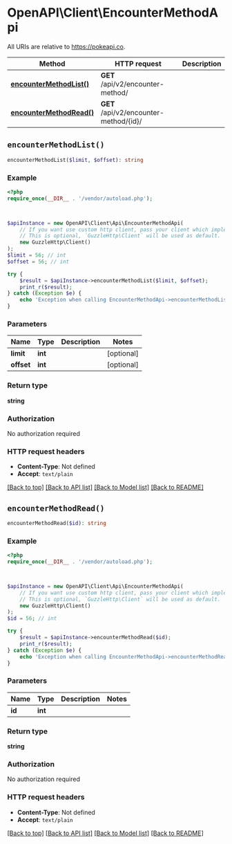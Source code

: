# OpenAPI\Client\EncounterMethodApi

All URIs are relative to https://pokeapi.co.

Method | HTTP request | Description
------------- | ------------- | -------------
[**encounterMethodList()**](EncounterMethodApi.md#encounterMethodList) | **GET** /api/v2/encounter-method/ | 
[**encounterMethodRead()**](EncounterMethodApi.md#encounterMethodRead) | **GET** /api/v2/encounter-method/{id}/ | 


## `encounterMethodList()`

```php
encounterMethodList($limit, $offset): string
```



### Example

```php
<?php
require_once(__DIR__ . '/vendor/autoload.php');



$apiInstance = new OpenAPI\Client\Api\EncounterMethodApi(
    // If you want use custom http client, pass your client which implements `GuzzleHttp\ClientInterface`.
    // This is optional, `GuzzleHttp\Client` will be used as default.
    new GuzzleHttp\Client()
);
$limit = 56; // int
$offset = 56; // int

try {
    $result = $apiInstance->encounterMethodList($limit, $offset);
    print_r($result);
} catch (Exception $e) {
    echo 'Exception when calling EncounterMethodApi->encounterMethodList: ', $e->getMessage(), PHP_EOL;
}
```

### Parameters

Name | Type | Description  | Notes
------------- | ------------- | ------------- | -------------
 **limit** | **int**|  | [optional]
 **offset** | **int**|  | [optional]

### Return type

**string**

### Authorization

No authorization required

### HTTP request headers

- **Content-Type**: Not defined
- **Accept**: `text/plain`

[[Back to top]](#) [[Back to API list]](../../README.md#endpoints)
[[Back to Model list]](../../README.md#models)
[[Back to README]](../../README.md)

## `encounterMethodRead()`

```php
encounterMethodRead($id): string
```



### Example

```php
<?php
require_once(__DIR__ . '/vendor/autoload.php');



$apiInstance = new OpenAPI\Client\Api\EncounterMethodApi(
    // If you want use custom http client, pass your client which implements `GuzzleHttp\ClientInterface`.
    // This is optional, `GuzzleHttp\Client` will be used as default.
    new GuzzleHttp\Client()
);
$id = 56; // int

try {
    $result = $apiInstance->encounterMethodRead($id);
    print_r($result);
} catch (Exception $e) {
    echo 'Exception when calling EncounterMethodApi->encounterMethodRead: ', $e->getMessage(), PHP_EOL;
}
```

### Parameters

Name | Type | Description  | Notes
------------- | ------------- | ------------- | -------------
 **id** | **int**|  |

### Return type

**string**

### Authorization

No authorization required

### HTTP request headers

- **Content-Type**: Not defined
- **Accept**: `text/plain`

[[Back to top]](#) [[Back to API list]](../../README.md#endpoints)
[[Back to Model list]](../../README.md#models)
[[Back to README]](../../README.md)
